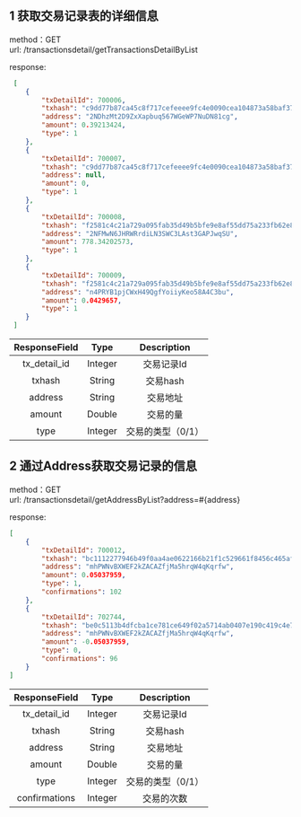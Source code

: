 ## 1 获取交易记录表的详细信息

method：GET  
url: /transactionsdetail/getTransactionsDetailByList

response:
```json
 [
    {
        "txDetailId": 700006,
        "txhash": "c9dd77b87ca45c8f717cefeeee9fc4e0090cea104873a58baf379316eceae86d",
        "address": "2NDhzMt2D9ZxXapbuq567WGeWP7NuDN81cg",
        "amount": 0.39213424,
        "type": 1
    },
    {
        "txDetailId": 700007,
        "txhash": "c9dd77b87ca45c8f717cefeeee9fc4e0090cea104873a58baf379316eceae86d",
        "address": null,
        "amount": 0,
        "type": 1
    },
    {
        "txDetailId": 700008,
        "txhash": "f2581c4c21a729a095fab35d49b5bfe9e8af55dd75a233fb62e875971c6751aa",
        "address": "2NFMwN6JHRWRrdiLN3SWC3LAst3GAPJwqSU",
        "amount": 778.34202573,
        "type": 1
    },
    {
        "txDetailId": 700009,
        "txhash": "f2581c4c21a729a095fab35d49b5bfe9e8af55dd75a233fb62e875971c6751aa",
        "address": "n4PRYB1pjCWxH49QgfYoiiyKeo58A4C3bu",
        "amount": 0.0429657,
        "type": 1
    }
 ]
```

| ResponseField     |     Type |   Description   | 
| :--------------: | :--------:| :------: |
|    tx_detail_id|   Integer |  交易记录Id |
|    txhash|   String |  交易hash |
|    address|   String |  交易地址 |
|    amount|   Double |  交易的量 |
|    type|   Integer |  交易的类型（0/1） |
  


## 2 通过Address获取交易记录的信息

method：GET  
url: /transactionsdetail/getAddressByList?address=#{address}

response:
```json
[
    {
        "txDetailId": 700012,
        "txhash": "bc1112277946b49f0aa4ae0622166b21f1c529661f8456c465af833a2fd076a5",
        "address": "mhPWNvBXWEF2kZACAZfjMa5hrqW4qKqrfw",
        "amount": 0.05037959,
        "type": 1,
        "confirmations": 102
    },
    {
        "txDetailId": 702744,
        "txhash": "be0c5113b4dfcba1ce781ce649f02a5714ab0407e190c419c4e7f3a5082c9cda",
        "address": "mhPWNvBXWEF2kZACAZfjMa5hrqW4qKqrfw",
        "amount": -0.05037959,
        "type": 0,
        "confirmations": 96
    }
]
```

| ResponseField     |     Type |   Description   | 
| :--------------: | :--------:| :------: |
|    tx_detail_id|   Integer |  交易记录Id |
|    txhash|   String |  交易hash |
|    address|   String |  交易地址 |
|    amount|   Double |  交易的量 |
|    type|   Integer |  交易的类型（0/1） |
|    confirmations|   Integer |  交易的次数 |